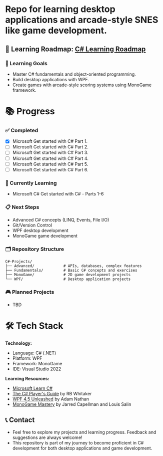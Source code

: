 # Repo for learning desktop applications and arcade-style SNES like game development.
📖 **Learning Roadmap:** [C# Learning Roadmap](./C%23%20Learning%20Roadmap.md)
---
### 🎯 Learning Goals
- Master C# fundamentals and object-oriented programming.
- Build desktop applications with WPF.
- Create games with arcade-style scoring systems using MonoGame framework.

# 📚 Progress

### ✅ Completed
- [x] Microsoft Get started with C# Part 1.
- [ ] Microsoft Get started with C# Part 2.
- [ ] Microsoft Get started with C# Part 3.
- [ ] Microsoft Get started with C# Part 4.
- [ ] Microsoft Get started with C# Part 5.
- [ ] Microsoft Get started with C# Part 6.

### 🚧 Currently Learning
- Microsoft C# Get started with C# - Parts 1-6

### 📋 Next Steps
- Advanced C# concepts (LINQ, Events, File I/O)
- Git/Version Control
- WPF desktop development
- MonoGame game development

### 🗂️ Repository Structure
```
C#-Projects/
├── Advanced/             # APIs, databases, complex features
├── Fundamentals/         # Basic C# concepts and exercises
├── MonoGame/             # 2D game development projects
└── WPF/                  # Desktop application projects
```
### 🎮 Planned Projects
- TBD

# 🛠️ Tech Stack
**Technology:**
- Language: C# (.NET)
- Platform: WPF
- Framework: MonoGame
- IDE: Visual Studio 2022

**Learning Resources:**
- [Microsoft Learn C#](https://learn.microsoft.com/en-us/collections/yz26f8y64n7k07)
- [The C# Player's Guide](https://www.amazon.com/C-Players-Guide-5th/dp/0985580151) by RB Whitaker
- [WPF 4.5 Unleashed](https://www.amazon.com/WPF-4-5-Unleashed-Adam-Nathan/dp/0672336979?dib=eyJ2IjoiMSJ9.N7dWjTadWzA7oSHz1vjk9Y_jL2bR4GdVEwCkh7gZvrA.DrFR6vy_tTNHcznlCbR-HslPmSh2SjI-iz0gY596mmc&dib_tag=se&keywords=WPF+4.5+Unleashed&qid=1754194266&sr=8-1) by Adam Nathan
- [MonoGame Mastery](https://www.amazon.com/MonoGame-Mastery-Multi-Platform-Reusable-Engine/dp/1484263081) by Jarred Capellman and Louis Salin

## 📞 Contact
- Feel free to explore my projects and learning progress. Feedback and suggestions are always welcome!
- This repository is part of my journey to become proficient in C# development for both desktop applications and game development.
